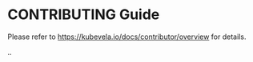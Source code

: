 # CONTRIBUTING Guide

Please refer to https://kubevela.io/docs/contributor/overview for details.

..